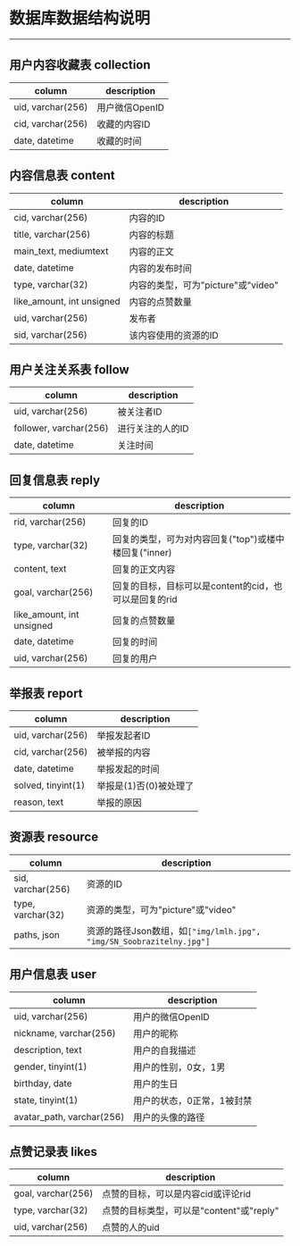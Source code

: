 # 数据库数据结构说明

***

## 用户内容收藏表 collection

| column            | description |
|-------------------|-------------|
| uid, varchar(256) | 用户微信OpenID  |
| cid, varchar(256) | 收藏的内容ID     |
| date, datetime    | 收藏的时间       |

## 内容信息表 content

| column                    | description               |
|---------------------------|---------------------------|
| cid, varchar(256)         | 内容的ID                     |
| title, varchar(256)       | 内容的标题                     |
| main_text, mediumtext     | 内容的正文                     |
| date, datetime            | 内容的发布时间                   |
| type, varchar(32)         | 内容的类型，可为"picture"或"video" |
| like_amount, int unsigned | 内容的点赞数量                   |
| uid, varchar(256)         | 发布者                       |
| sid, varchar(256)         | 该内容使用的资源的ID               |

## 用户关注关系表 follow

| column                 | description |
|------------------------|-------------|
| uid, varchar(256)      | 被关注者ID      |
| follower, varchar(256) | 进行关注的人的ID   |
| date, datetime         | 关注时间        |

## 回复信息表 reply

| column                    | description                        |
|---------------------------|------------------------------------|
| rid, varchar(256)         | 回复的ID                              |
| type, varchar(32)         | 回复的类型，可为对内容回复("top")或楼中楼回复("inner) |
| content, text             | 回复的正文内容                            |
| goal, varchar(256)        | 回复的目标，目标可以是content的cid，也可以是回复的rid  |
| like_amount, int unsigned | 回复的点赞数量                            |
| date, datetime            | 回复的时间                              |
| uid, varchar(256)         | 回复的用户                              |

## 举报表 report

| column             | description    |
|--------------------|----------------|
| uid, varchar(256)  | 举报发起者ID        |
| cid, varchar(256)  | 被举报的内容         |
| date, datetime     | 举报发起的时间        |
| solved, tinyint(1) | 举报是(1)否(0)被处理了 |
| reason, text       | 举报的原因          |

## 资源表 resource

| column            | description                                                     |
|-------------------|-----------------------------------------------------------------|
| sid, varchar(256) | 资源的ID                                                           |
| type, varchar(32) | 资源的类型，可为"picture"或"video"                                       |
| paths, json       | 资源的路径Json数组，如```["img/lmlh.jpg", "img/SN_Soobrazitelny.jpg"]``` |

## 用户信息表 user

| column                    | description    |
|---------------------------|----------------|
| uid, varchar(256)         | 用户的微信OpenID    |
| nickname, varchar(256)    | 用户的昵称          |
| description, text         | 用户的自我描述        |
| gender, tinyint(1)        | 用户的性别，0女，1男    |
| birthday, date            | 用户的生日          |
| state, tinyint(1)         | 用户的状态，0正常，1被封禁 |
| avatar_path, varchar(256) | 用户的头像的路径       |

## 点赞记录表 likes

| column             | description                  |
|--------------------|------------------------------|
| goal, varchar(256) | 点赞的目标，可以是内容cid或评论rid         |
| type, varchar(32)  | 点赞的目标类型，可以是"content"或"reply" |
| uid, varchar(256)  | 点赞的人的uid                     |

